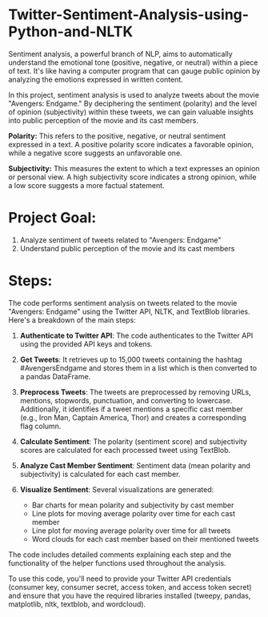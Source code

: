# Twitter-Sentiment-Analysis-using-Python-and-NLTK

Sentiment analysis, a powerful branch of NLP, aims to automatically understand the emotional tone (positive, negative, or neutral) within a piece of text. It's like having a computer program that can gauge public opinion by analyzing the emotions expressed in written content.

In this project, sentiment analysis is used to analyze tweets about the movie "Avengers: Endgame." By deciphering the sentiment (polarity) and the level of opinion (subjectivity) within these tweets, we can gain valuable insights into public perception of the movie and its cast members.

**Polarity:** This refers to the positive, negative, or neutral sentiment expressed in a text. A positive polarity score indicates a favorable opinion, while a negative score suggests an unfavorable one.

**Subjectivity:** This measures the extent to which a text expresses an opinion or personal view. A high subjectivity score indicates a strong opinion, while a low score suggests a more factual statement.

# Project Goal:
1. Analyze sentiment of tweets related to "Avengers: Endgame"
2. Understand public perception of the movie and its cast members

# Steps:
The code performs sentiment analysis on tweets related to the movie "Avengers: Endgame" using the Twitter API, NLTK, and TextBlob libraries. Here's a breakdown of the main steps:

1. **Authenticate to Twitter API**: The code authenticates to the Twitter API using the provided API keys and tokens.

2. **Get Tweets**: It retrieves up to 15,000 tweets containing the hashtag #AvengersEndgame and stores them in a list which is then converted to a pandas DataFrame.

3. **Preprocess Tweets**: The tweets are preprocessed by removing URLs, mentions, stopwords, punctuation, and converting to lowercase. Additionally, it identifies if a tweet mentions a specific cast member (e.g., Iron Man, Captain America, Thor) and creates a corresponding flag column.

4. **Calculate Sentiment**: The polarity (sentiment score) and subjectivity scores are calculated for each processed tweet using TextBlob.

5. **Analyze Cast Member Sentiment**: Sentiment data (mean polarity and subjectivity) is calculated for each cast member.

6. **Visualize Sentiment**: Several visualizations are generated:
   - Bar charts for mean polarity and subjectivity by cast member
   - Line plots for moving average polarity over time for each cast member
   - Line plot for moving average polarity over time for all tweets
   - Word clouds for each cast member based on their mentioned tweets

The code includes detailed comments explaining each step and the functionality of the helper functions used throughout the analysis.

To use this code, you'll need to provide your Twitter API credentials (consumer key, consumer secret, access token, and access token secret) and ensure that you have the required libraries installed (tweepy, pandas, matplotlib, nltk, textblob, and wordcloud).


